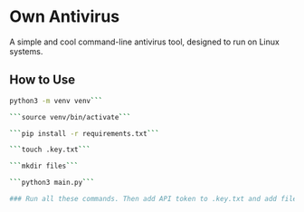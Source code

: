 # Own Antivirus

A simple and cool command-line antivirus tool, designed to run on Linux systems.

## How to Use


```bash
python3 -m venv venv```

```source venv/bin/activate```

```pip install -r requirements.txt```

```touch .key.txt```

```mkdir files```

```python3 main.py```

### Run all these commands. Then add API token to .key.txt and add files to files directory & enjoy free CLI antivirus! 